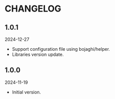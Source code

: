# CHANGELOG

## 1.0.1

2024-12-27

- Support configuration file using bojaghi/helper.
- Libraries version update.

## 1.0.0

2024-11-19

- Initial version.
